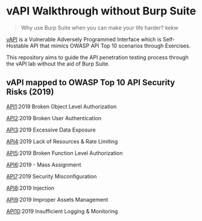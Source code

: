 # vAPI Walkthrough without Burp Suite

> Why use Burp Suite when you can make your life harder? kekw

[vAPI](https://github.com/roottusk/vapi) is a Vulnerable Adversely Programmed Interface which is Self-Hostable API that mimics OWASP API Top 10 scenarios through Exercises.

This repository aims to guide the API penetration testing process through the vAPI lab without the aid of Burp Suite.

## vAPI mapped to OWASP Top 10 API Security Risks (2019)

[API1](https://github.com/TheSwagLord69/vAPI-Walkthrough/blob/main/Walkthrough/API%201%20-%20Broken%20Object%20Level%20Authorization%20(BOLA).md):2019 Broken Object Level Authorization

[API2](https://github.com/TheSwagLord69/vAPI-Walkthrough/blob/main/Walkthrough/API%202%20-%20Broken%20Authentication.md):2019 Broken User Authentication

[API3](https://github.com/TheSwagLord69/vAPI-Walkthrough/blob/main/Walkthrough/API%203%20-%20Excessive%20Data%20Exposure.md):2019 Excessive Data Exposure

[API4](https://github.com/TheSwagLord69/vAPI-Walkthrough/blob/main/Walkthrough/API%204%20-%20Lack%20of%20Resources%20%26%20Rate%20Limiting.md):2019 Lack of Resources & Rate Limiting

[API5](https://github.com/TheSwagLord69/vAPI-Walkthrough/blob/main/Walkthrough/API%205%20-%20Broken%20Function%20Level%20Authorization.md):2019 Broken Function Level Authorization

[API6](https://github.com/TheSwagLord69/vAPI-Walkthrough/blob/main/Walkthrough/API%206%20-%20Mass%20Assignment.md):2019 - Mass Assignment

[API7](https://github.com/TheSwagLord69/vAPI-Walkthrough/blob/main/Walkthrough/API%207%20-%20Security%20misconfiguration.md):2019 Security Misconfiguration

[API8](https://github.com/TheSwagLord69/vAPI-Walkthrough/blob/main/Walkthrough/API%208%20-%20Injection.md):2019 Injection

[API9](https://github.com/TheSwagLord69/vAPI-Walkthrough/blob/main/Walkthrough/API%209%20-%20Improper%20Assets%20Management.md):2019 Improper Assets Management

[API10](https://github.com/TheSwagLord69/vAPI-Walkthrough/blob/main/Walkthrough/API%2010%20-%20Insufficient%20Logging%20%26%20Monitoring.md):2019 Insufficient Logging & Monitoring
